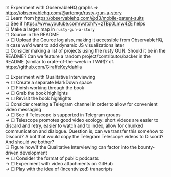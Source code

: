 
☑ Experiment with ObservableHQ graphs ⇒ https://observablehq.com/@artemgr/rusty-gun-a-story  
☐ Learn from https://observablehq.com/@d3/mobile-patent-suits  
☐ See if https://www.youtube.com/watch?v=zTBp0Lmw4ZE helps  
☐ Make a larger map in `rusty-gun-a-story`  
☐ Gource in the README  
→ ☐ Upload the Gource log also, making it accessible from ObservableHQ, in case we'd want to add dynamic JS visualizations later  
☐ Consider making a list of projects using the rusty GUN. Should it be in the README? Can we feature a random project/contributor/backer in the README (similar to crate-of-the-week in TWiR)? cf. https://github.com/GiraffeKey/dahlia

☐ Experiment with Qualitative Interviewing  
→ ☐ Create a separate MarkDown space  
→ ☐ Finish working through the book  
→ ☐ Grab the book highlights  
→ ☐ Revisit the book highlights  
☐ Consider creating a Telegram channel in order to allow for convenient video messaging  
→ ☐ See if Telescope is supported in Telegram groups  
→ ☐ Telescope promotes good video ecology: short videos are easier to discard and retry, easier to watch and to index, allow for chunked communication and dialogue. Question is, can we transfer this somehow to Discord? A bot that would copy the Telegram Telescope videos to Discord? And should we bother?  
☐ Figure how/if the Qualitative Interviewing can factor into the bounty-driven development  
→ ☐ Consider the format of public podcasts  
→ ☐ Experiment with video attachments on GitHub  
→ ☐ Play with the idea of (incentivized) transcripts
